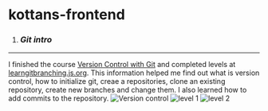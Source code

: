 # kottans-frontend
1. ### _Git intro_
***
  I finished the course [Version Control with Git](https://www.udacity.com/course/version-control-with-git--ud123) and completed levels at [learngitbranching.js.org](learngitbranching.js.org).
  This information helped me find out what is version control, how to initialize git, creaе a repositories, clone an existing repository, create new branches and change them. 
  I also learned how to add commits to the repository.
      ![Version control](https://github.com/innasmiiun/screenshots/blob/master/photo_2020-10-27_21-03-31.jpg)
      ![level 1](https://github.com/innasmiiun/screenshots/blob/master/photo_2020-10-27_21-05-40.jpg)
      ![level 2](https://github.com/innasmiiun/screenshots/blob/master/photo_2020-10-27_21-05-51.jpg)
     
  
